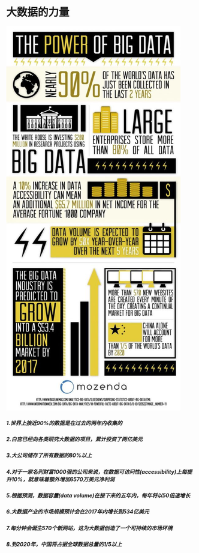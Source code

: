 # 大数据的力量

![原图](PowerofBigData.jpg)

##### 1.世界上接近90%的数据是在过去的两年内收集的

##### 2.白宫已经向各类研究大数据的项目，累计投资了两亿美元

##### 3.大公司储存了所有数据的80%以上

##### 4.对于一家名列**财富1000强**的公司来说，在数据可访问性(accessibility)上每提升10%，就意味着额外增加6570万美元净利润

##### 5.根据预测，数据容量(data volume)在接下来的五年内，每年将以50倍速增长

##### 6.大数据产业的市场规模预计会在2017年内增长到534亿美元

##### 7.每分钟会诞生570个新网站，这为大数据创造了一个可持续的市场环境

##### 8.到2020年，中国将占据全球数据总量的1/5以上